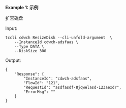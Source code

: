 **Example 1: 示例**

扩容磁盘

Input: 

```
tccli cdwch ResizeDisk --cli-unfold-argument  \
    --InstanceId cdwch-adsfaas \
    --Type DATA \
    --DiskSize 300
```

Output: 
```
{
    "Response": {
        "InstanceId": "cdwch-adsfaas",
        "FlowId": "121",
        "RequestId": "asdfasdf-8jqwelasd-123aexdr",
        "ErrorMsg": ""
    }
}
```

